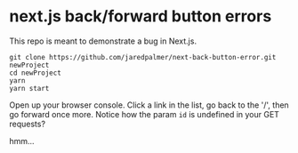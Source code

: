 # next.js back/forward button errors

This repo is meant to demonstrate a bug in Next.js.

```
git clone https://github.com/jaredpalmer/next-back-button-error.git newProject
cd newProject
yarn
yarn start
```

Open up your browser console. Click a link in the list, go back to the '/', then go forward once more.
Notice how the param `id` is undefined in your GET requests?

hmm...
